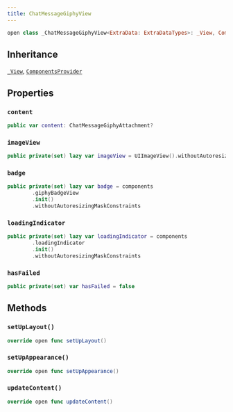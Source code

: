 ```yaml
---
title: ChatMessageGiphyView
---
```


``` swift
open class _ChatMessageGiphyView<ExtraData: ExtraDataTypes>: _View, ComponentsProvider 
```

## Inheritance

[`_View`](../../../common-views/_view), [`ComponentsProvider`](../../../utils/components-provider)

## Properties

### `content`

``` swift
public var content: ChatMessageGiphyAttachment? 
```

### `imageView`

``` swift
public private(set) lazy var imageView = UIImageView().withoutAutoresizingMaskConstraints
```

### `badge`

``` swift
public private(set) lazy var badge = components
        .giphyBadgeView
        .init()
        .withoutAutoresizingMaskConstraints
```

### `loadingIndicator`

``` swift
public private(set) lazy var loadingIndicator = components
        .loadingIndicator
        .init()
        .withoutAutoresizingMaskConstraints
```

### `hasFailed`

``` swift
public private(set) var hasFailed = false
```

## Methods

### `setUpLayout()`

``` swift
override open func setUpLayout() 
```

### `setUpAppearance()`

``` swift
override open func setUpAppearance() 
```

### `updateContent()`

``` swift
override open func updateContent() 
```
